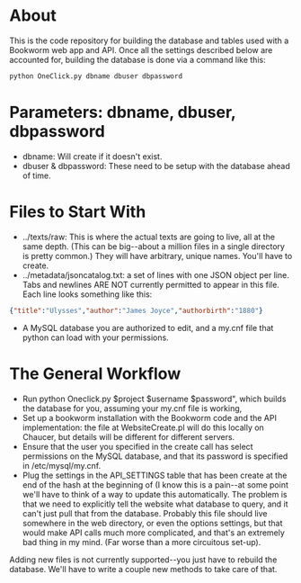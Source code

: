 About
=====
This is the code repository for building the database and tables used with a Bookworm web app and API. Once all the settings described below are accounted for, building the database is done via a command like this:

```python
python OneClick.py dbname dbuser dbpassword
```
Parameters: dbname, dbuser, dbpassword
======================================
 * dbname: Will create if it doesn't exist.
 * dbuser & dbpassword: These need to be setup with the database ahead of time.


Files to Start With
===================
*  ../texts/raw: This is where the actual texts are going to live, all at the same depth. (This can be big--about a million files in a single directory is pretty common.) They will have arbitrary, unique names. You'll have to create. 
*  ../metadata/jsoncatalog.txt: a set of lines with one JSON object per line. Tabs and newlines ARE NOT currently permitted to appear in this file. Each line looks something like this:
```json
{"title":"Ulysses","author":"James Joyce","authorbirth":"1880"}
```
*  A MySQL database you are authorized to edit, and a my.cnf file that python can load with your permissions.

The General Workflow
====================
*  Run python Oneclick.py $project $username $password", which builds the database for you, assuming your my.cnf file is working,
*  Set up a bookworm installation with the Bookworm code and the API implementation: the file at WebsiteCreate.pl will do this locally on Chaucer, but details will be different for different servers.
*  Ensure that the user you specified in the create call has select permissions on the MySQL database, and that its password is specified in /etc/mysql/my.cnf.
*  Plug the settings in the API_SETTINGS table that has been create at the end of the hash at the beginning of 
(I know this is a pain--at some point we'll have to think of a way to update this automatically. The problem is that we need to explicitly tell the website what database to query, and it can't just pull that from the database. Probably this file should live somewhere in the web directory, or even the options settings, but that would make API calls much more complicated, and that's an extremely bad thing in my mind. (Far worse than a more circuitous set-up).

Adding new files is not currently supported--you just have to rebuild the database. We'll have to write a couple new methods to take care of that.
